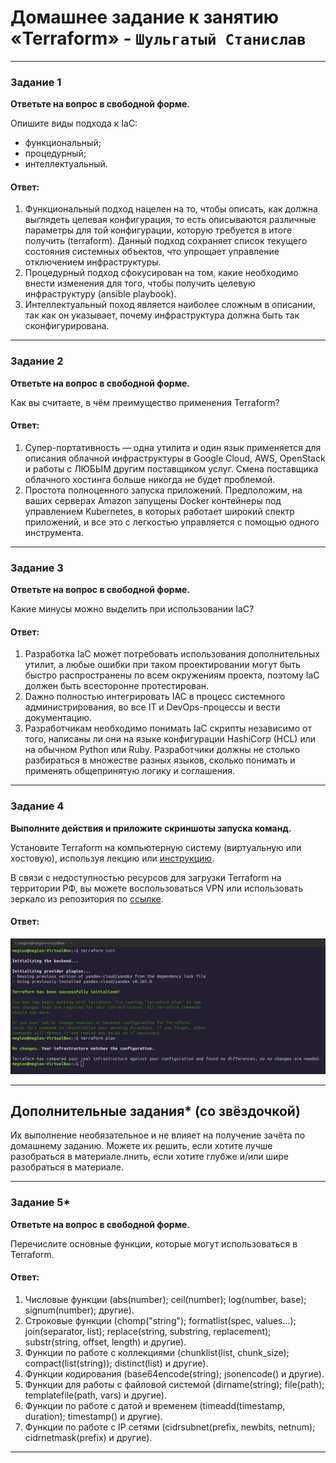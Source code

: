 # Домашнее задание к занятию «Terraform» - `Шульгатый Станислав`

---

### Задание 1

**Ответьте на вопрос в свободной форме.**

Опишите виды подхода к IaC:

 * функциональный;
 * процедурный;
 * интеллектуальный.


#### Ответ:


1. Функциональный подход нацелен на то, чтобы описать, как должна выглядеть целевая конфигурация, то есть описываются различные параметры для той конфигурации,
 которую требуется в итоге получить (terraform). Данный подход сохраняет список текущего состояния системных объектов, что упрощает управление отключением инфраструктуры.
2. Процедурный подход сфокусирован на том, какие необходимо внести изменения для того, чтобы получить целевую инфраструктуру (ansible playbook).
3. Интеллектуальный поход является наиболее сложным в описании, так как он указывает, почему инфраструктура должна быть так сконфигурирована.
---

### Задание 2

**Ответьте на вопрос в свободной форме.**

Как вы считаете, в чём преимущество применения Terraform?

#### Ответ:


1. Супер-портативность — одна утилита и один язык применяется для описания облачной инфраструктуры в Google Cloud, AWS, OpenStack и работы с ЛЮБЫМ другим
поставщиком услуг. Смена поставщика облачного хостинга больше никогда не будет проблемой.
2. Простота полноценного запуска приложений. Предположим, на ваших серверах Amazon запущены Docker контейнеры под управлением Kubernetes, в которых работает широкий
спектр приложений, и все это с легкостью управляется с помощью одного инструмента.


---

### Задание 3

**Ответьте на вопрос в свободной форме.**

Какие минусы можно выделить при использовании IaC?

#### Ответ:


1. Разработка IaC может потребовать использования дополнительных утилит, а любые ошибки при таком проектировании могут быть быстро распространены по всем
окружениям проекта, поэтому IaC должен быть всесторонне протестирован.
2. Dажно полностью интегрировать IAC в процесс системного администрирования, во все IT и DevOps-процессы и вести документацию.
3. Разработчикам необходимо понимать IaC скрипты независимо от того, написаны ли они на языке конфигурации HashiCorp (HCL) или на обычном Python или Ruby. 
Разработчики должны не столько разбираться в множестве разных языков, сколько понимать и применять общепринятую логику и соглашения.

---

### Задание 4

**Выполните действия и приложите скриншоты запуска команд.**

Установите Terraform на компьютерную систему (виртуальную или хостовую), используя лекцию или [инструкцию](https://learn.hashicorp.com/tutorials/terraform/install-cli).    

В связи с недоступностью ресурсов для загрузки Terraform на территории РФ, вы можете  воспользоваться VPN или использовать зеркало из репозитория по [ссылке](https://github.com/netology-code/devops-materials).

#### Ответ:


![Screenshot7_2](https://github.com/megasts/home_work_wnrl/blob/main/img/Screenshot7_2.png)


---

## Дополнительные задания* (со звёздочкой)

Их выполнение необязательное и не влияет на получение зачёта по домашнему заданию. Можете их решить, если хотите лучше разобраться в материале.лнить, если хотите глубже и/или шире разобраться в материале.

---

### Задание 5*

**Ответьте на вопрос в свободной форме.**

Перечислите основные функции, которые могут использоваться в Terraform. 

#### Ответ:

1. Числовые функции (abs(number); ceil(number); log(number, base); signum(number); другие).
2. Строковые функции (chomp("string"); formatlist(spec, values...); join(separator, list); replace(string, substring, replacement); substr(string, offset, length) и другие).
3. Функции по работе с коллекциями (chunklist(list, chunk_size); compact(list(string)); distinct(list) и другие).
4. Функции кодирования (base64encode(string); jsonencode() и другие).
5. Функции для работы с файловой системой (dirname(string); file(path); templatefile(path, vars) и другие).
6. Функции по работе с датой и временем (timeadd(timestamp, duration); timestamp() и другие).
7. Функции по работе с IP сетями (cidrsubnet(prefix, newbits, netnum); cidrnetmask(prefix) и другие).

---